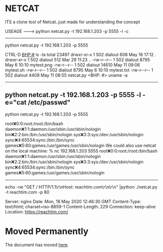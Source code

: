 # NETCAT
ITS a clone tool of Netcat..just made for understanding the concept

USEAGE --->
 python netcat.py -t 192.168.1.203 -p 5555 -l -c

 
-------------------------------------------------------------------------
 python netcat.py -t 192.168.1.203 -p 5555

CTRL-D
<BHP:#> ls -la
total 23497
drwxr-xr-x 1 502 dialout 608 May 16 17:12 .
drwxr-xr-x 1 502 dialout 512 Mar 29 11:23 ..
-rw-r--r-- 1 502 dialout 8795 May 6 10:10 mytest.png
-rw-r--r-- 1 502 dialout 14610 May 11 09:06 mytest.sh
-rw-r--r-- 1 502 dialout 8795 May 6 10:10 mytest.txt
-rw-r--r-- 1 502 dialout 4408 May 11 08:55 netcat.py
<BHP: #> uname -a




----------------------------------------------------------------------------
 python netcat.py -t 192.168.1.203 -p 5555 -l -e="cat /etc/passwd"
 ---------------------------------------------------------------------------


 
 python netcat.py -t 192.168.1.203 -p 5555
 
root:x:0:0:root:/root:/bin/bash
daemon:x:1:1:daemon:/usr/sbin:/usr/sbin/nologin
bin:x:2:2:bin:/bin:/usr/sbin/nologin
sys:x:3:3:sys:/dev:/usr/sbin/nologin
sync:x:4:65534:sync:/bin:/bin/sync
games:x:5:60:games:/usr/games:/usr/sbin/nologin
We could also use netcat on the local machine:
% nc 192.168.1.203 5555
root:x:0:0:root:/root:/bin/bash
daemon:x:1:1:daemon:/usr/sbin:/usr/sbin/nologin
bin:x:2:2:bin:/bin:/usr/sbin/nologin
sys:x:3:3:sys:/dev:/usr/sbin/nologin
sync:x:4:65534:sync:/bin:/bin/sync
games:x:5:60:games:/usr/games:/usr/sbin/nologin

---------------------------------------------------------------
 echo -ne "GET / HTTP/1.1\r\nHost: reachtim.com\r\n\r\n" |python ./netcat.py -t reachtim.com
-p 80

Server: nginx
Date: Mon, 18 May 2020 12:46:30 GMT
Content-Type: text/html; charset=iso-8859-1
Content-Length: 229
Connection: keep-alive
Location: https://reachtim.com/
<!DOCTYPE HTML PUBLIC "-//IETF//DTD HTML 2.0//EN">
<html><head>
<title>301 Moved Permanently</title>
</head><body>
<h1>Moved Permanently</h1>
<p>The document has moved <a href="https://reachtim.com/">here</a>.</p>
</body></html>
